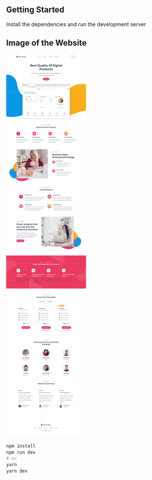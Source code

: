 ## Getting Started

Install the dependencies and run the development server

## Image of the Website

![Image](./public/s.png)
```bash
npm install
npm run dev
# or
yarn
yarn dev
```
